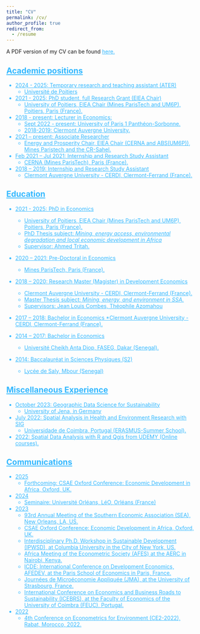 ```yaml
---
title: "CV"
permalink: /cv/
author_profile: true
redirect_from:
  - /resume
---
```


A PDF version of my CV can be found <a href="https://github.com/mboundordiouf/My_CV/blob/main/CV_Mboundor_DIOUF.pdf" target="_blank" style="color:#33b8ff;">here.

## Academic positions
* 2024 - 2025: Temporary research and teaching assistant (ATER)
  * Université de Poitiers
* 2021 - 2025: PhD student, full Research Grant (EIEA Chair)
  * University of Poitiers, EIEA Chair (Mines ParisTech and UM6P), Poitiers, Paris (France).
* 2018 - present: Lecturer in Economics:
  * Sept 2022 - present: University of Paris 1 Panthéon-Sorbonne.
  * 2018-2019: Clermont Auvergne University.
* 2021 – present: Associate Researcher
  * Energy and Prosperity Chair, EIEA Chair (CERNA and
ABS(UM6P)), Mines Paristech and the CR-Sahel.
* Feb 2021 – Jul 2021: Internship and Research Study Assistant
  * CERNA (Mines ParisTech), Paris (France).
* 2018 – 2019: Internship and Research Study Assistant
  *  Clermont Auvergne University - CERDI, Clermont-Ferrand (France).
  
## Education
* 2021 - 2025: PhD in Economics
  * University of Poitiers, EIEA Chair (Mines ParisTech and UM6P), Poitiers, Paris (France).
  * PhD Thesis subject: <em>Mining, energy access, environmental degradation and local economic development in Africa</em>
  * Supervisor: Ahmed Tritah.
* 2020 – 2021: Pre-Doctoral in Economics
  * Mines ParisTech, Paris (France).
* 2018 – 2020: Research Master (Magister) in Development Economics
  * Clermont Auvergne University - CERDI, Clermont-Ferrand (France).
  * Master Thesis subject: <em>Mining, energy, and environment in SSA.</em>
  * Supervisors: Jean Louis Combes, Théophile Azomahou

* 2017 – 2018: Bachelor in Economics </font>
  *Clermont Auvergne University - CERDI,
Clermont-Ferrand (France).
* 2014 – 2017: Bachelor in Economics  </font>
  * Université Cheikh Anta Diop, FASEG, Dakar (Senegal).

* 2014: Baccalauréat in Sciences Physiques (S2)
  * Lycée de Saly, Mbour (Senegal)
## Miscellaneous Experience
* October 2023: Geographic Data Science for Sustainability
  *  University of Jena, in Germany
* July 2022: Spatial Analysis in Health and Environment Research with SIG
  * Universidade de Coimbra, Portugal (ERASMUS-Summer School).
* 2022: Spatial Data Analysis with R and Qgis from UDEMY (Online courses). 

## Communications
* 2025
  * Forthcoming: CSAE Oxford Conference: Economic Development in Africa, Oxford, UK.
* 2024
  * Seminaire:  Université Orléans, LéO, Orléans (France)
* 2023
  * 93rd Annual Meeting of the Southern Economic Association (SEA), New Orleans, LA, US.
  * CSAE Oxford Conference: Economic Development in Africa, Oxford, UK.
  * Interdisciplinary Ph.D. Workshop in Sustainable Development (IPWSD), at Columbia University in the City of New York, US.
  * Africa Meeting of the Econometric Society (AFES) at the AERC in Nairobi, Kenya.
  * ICDE: International Conference on Development Economics, AFEDEV, at the Paris School of Economics in Paris, France.
  * Journées de Microéconomie Appliquée (JMA), at the University of Strasbourg, France.
  * International Conference on Economics and Business Roads to Sustainability (ICEBRS), at the Faculty of
Economics of the University of Coimbra (FEUC), Portugal.
* 2022
  * 4th Conference on Econometrics for Environment (CE2-2022), Rabat, Morocco, 2022.

